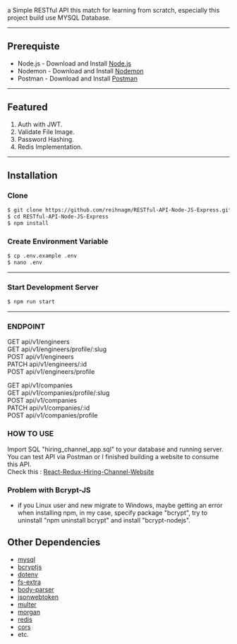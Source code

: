 a Simple RESTful API this match for learning from scratch, especially this project build use MYSQL Database.

---
## Prerequiste
- Node.js - Download and Install [Node.js](https://nodejs.org/en/)
- Nodemon - Download and Install [Nodemon](https://nodemon.io/)
- Postman - Download and Install [Postman](https://www.getpostman.com/)
---

## Featured
<ol>
    <li>Auth with JWT.</li>
    <li>Validate File Image.</li>
    <li>Password Hashing.</li>
    <li>Redis Implementation.</li>
</ol>

---
## Installation
### Clone
```bash
$ git clone https://github.com/reihnagm/RESTful-API-Node-JS-Express.git
$ cd RESTful-API-Node-JS-Express
$ npm install
```

### Create Environment Variable
```bash
$ cp .env.example .env
$ nano .env
```

---
### Start Development Server
```bash
$ npm run start
```
---

### ENDPOINT
GET api/v1/engineers  
GET api/v1/engineers/profile/:slug  
POST api/v1/engineers  
PATCH api/v1/engineers/:id  
POST api/v1/engineers/profile  

GET api/v1/companies  
GET api/v1/companies/profile/:slug  
POST api/v1/companies  
PATCH api/v1/companies/:id  
POST api/v1/companies/profile  

### HOW TO USE
Import SQL "hiring_channel_app.sql" to your database and running server.  
You can test API via Postman or I finished building a website to consume this API.  
Check this : [React-Redux-Hiring-Channel-Website](https://github.com/reihnagm/React-Redux-Hiring-Channel-Website)  

### Problem with Bcrypt-JS
- if you Linux user and new migrate to Windows, maybe getting an error when installing npm, in my case, specify package "bcrypt", try to uninstall "npm uninstall bcrypt" and install "bcrypt-nodejs".

## Other Dependencies
- [mysql](#)
- [bcryptjs](#)
- [dotenv](#)
- [fs-extra](#)
- [body-parser](#)
- [jsonwebtoken](#)
- [multer](#)
- [morgan](#)
- [redis](#)
- [cors](#)
- etc.
